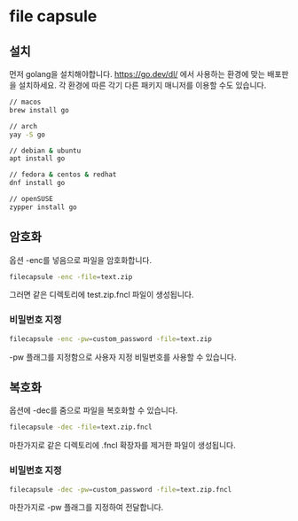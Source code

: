 # file capsule

## 설치

먼저 golang을 설치해야합니다. https://go.dev/dl/ 에서 사용하는 환경에 맞는 배포판을 설치하세요. 각 환경에 따른 각기 다른 패키지 매니저를 이용할 수도 있습니다.

```bash
// macos
brew install go

// arch
yay -S go

// debian & ubuntu
apt install go

// fedora & centos & redhat
dnf install go

// openSUSE
zypper install go
```

## 암호화

옵션 -enc를 넣음으로 파일을 암호화합니다.

```bash
filecapsule -enc -file=text.zip
```

그러면 같은 디렉토리에 test.zip.fncl 파일이 생성됩니다.

### 비밀번호 지정

```bash
filecapsule -enc -pw=custom_password -file=text.zip
```

-pw 플래그를 지정함으로 사용자 지정 비밀번호를 사용할 수 있습니다.

## 복호화

옵션에 -dec를 줌으로 파일을 복호화할 수 있습니다.

```bash
filecapsule -dec -file=text.zip.fncl
```

마찬가지로 같은 디렉토리에 .fncl 확장자를 제거한 파일이 생성됩니다.

### 비밀번호 지정

```bash
filecapsule -dec -pw=custom_password -file=text.zip.fncl
```

마찬가지로 -pw 플래그를 지정하여 전달합니다.